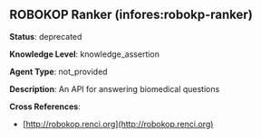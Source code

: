 [//]: # (DO NOT MANUALLY EDIT THIS FILE. IT IS GENERATED FROM A TEMPLATE.)

## ROBOKOP Ranker (infores:robokp-ranker)

**Status**: deprecated
  
**Knowledge Level**: knowledge_assertion
  
**Agent Type**: not_provided

**Description**: An API for answering biomedical questions

**Cross References**:

- [http://robokop.renci.org](http://robokop.renci.org)

